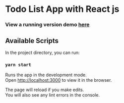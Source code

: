 # Todo List App with React js

<h3>View a running version demo <a href="https://lokeshchoudhary-lc.github.io/todo-list/">here</a></h3>

## Available Scripts

In the project directory, you can run:

### `yarn start`

Runs the app in the development mode.\
Open [http://localhost:3000](http://localhost:3000) to view it in the browser.

The page will reload if you make edits.\
You will also see any lint errors in the console.
